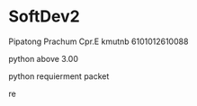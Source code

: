# SoftDev2

Pipatong Prachum Cpr.E kmutnb 6101012610088

python above 3.00 

python requierment packet 

re 
    
    
